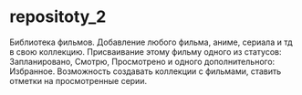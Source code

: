 # repositoty_2
Библиотека фильмов. Добавление любого фильма, аниме, сериала и тд в свою коллекцию. Присваивание этому фильму одного из статусов:
Запланировано, Смотрю, Просмотрено и одного дополнительного: Избранное. Возможность создавать коллекции с фильмами, ставить отметки на просмотренные серии.


